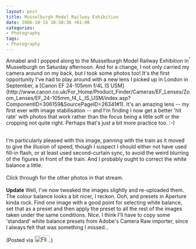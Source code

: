 ```yaml
---
layout: post
title: Musselburgh Model Railway Exhibition
date: 2006-10-16 10:50:36 +01:00
categories:
- Photography
tags:
- Photography
---
```

<p><a href="http://www.flickr.com/photos/mathie/270191990/" title=""><img src="http://static.flickr.com/96/270191990_ba69f77a19_m.jpg" alt="" class="alignright" style="border: solid 1px #000000; float: right;" /></a>Annabel and I popped along to the Musselburgh Model Railway Exhibition in Musselburgh on Saturday afternoon.  And for  a change, I not only carried my camera around on my back, but I took some photos too!  It's the first opportunity I've had to play around with a new lens I picked up in London in September, a [Canon EF 24-105mm f/4L IS USM](http://www.canon.co.uk/For_Home/Product_Finder/Cameras/EF_Lenses/Zoom_Lenses/EF_24-105mm_f4_L_IS_USM/index.asp?ComponentID=306159&SourcePageID=26341#1).  It's an amazing lens -- my first ever with image stabilisation -- and I'm finding I now get a better 'hit rate' with photos that work rather than the focus being a little soft or the cropping not quite right.  Perhaps that's just a bit more practice too. :-)<br /></p>
<br />
I'm particularly pleased with this image, panning with the train as it moved to give the illusion of speed, though I suspect I should either not have used fill-in flash, or at least used second-curtain sync, to avoid the weird blurring of the figures in front of the train.  And I probably ought to correct the white balance a little.<br />
<br />
Click through for the other photos in that stream.<br />
<br />
<strong>Update</strong> Well, I've now tweaked the images slightly and re-uploaded them.  The colour balance looks a bit nicer, I reckon.  Ooh, and presets in Aperture kinda rock.  Find one image with a good point for selecting white balance, set that as a preset and then apply the preset to all the rest of the images taken under the same conditions.  Nice.  I think I'll have to copy some 'standard' white balance presets from Adobe's Camera Raw importer, since I always felt that was something I missed...

(Posted via <a href="http://www.flickr.com/"><img alt="Flickr" src="http://www.flickr.com/images/flickr_logo_blog.gif" height="18" width="41" /></a>.)
